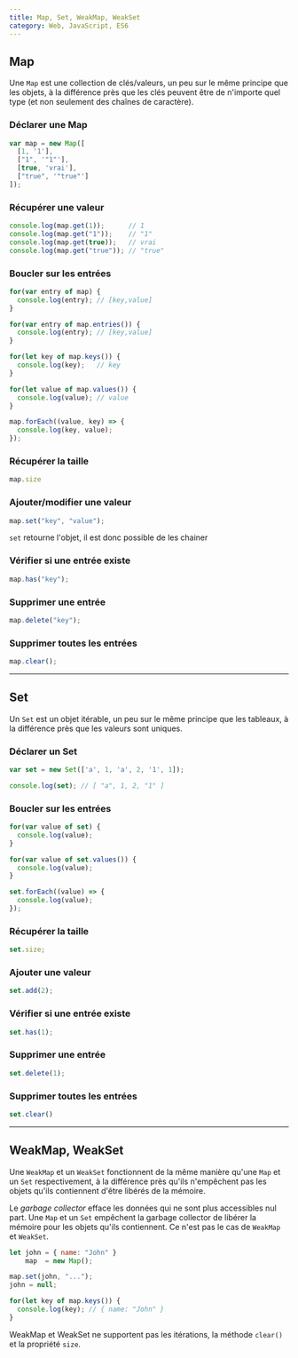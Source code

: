 ```yaml
---
title: Map, Set, WeakMap, WeakSet
category: Web, JavaScript, ES6
---
```


## Map

Une `Map` est une collection de clés/valeurs, un peu sur le même principe que les objets, à la différence près que les clés peuvent être de n'importe quel type (et non seulement des chaînes de caractère).

### Déclarer une Map

``` js
var map = new Map([
  [1, '1'],
  ["1", '"1"'],
  [true, 'vrai'],
  ["true", '"true"']
]);
```

### Récupérer une valeur

``` js
console.log(map.get(1));      // 1
console.log(map.get("1"));    // "1"
console.log(map.get(true));   // vrai
console.log(map.get("true")); // "true"
```

### Boucler sur les entrées

``` js
for(var entry of map) {
  console.log(entry); // [key,value]
}
```

``` js
for(var entry of map.entries()) {
  console.log(entry); // [key,value]
}
```

``` js
for(let key of map.keys()) {
  console.log(key);   // key
}
```

``` js
for(let value of map.values()) {
  console.log(value); // value
}
```

``` js
map.forEach((value, key) => {
  console.log(key, value);
});
```


### Récupérer la taille

``` js
map.size
```

### Ajouter/modifier une valeur

``` js
map.set("key", "value");
```

`set` retourne l'objet, il est donc possible de les chainer

### Vérifier si une entrée existe

``` js
map.has("key");
```

### Supprimer une entrée

``` js
map.delete("key");
```

### Supprimer toutes les entrées

```js
map.clear();
```

---

## Set

Un `Set` est un objet itérable, un peu sur le même principe que les tableaux, à la différence près que les valeurs sont uniques.

### Déclarer un Set

``` js
var set = new Set(['a', 1, 'a', 2, '1', 1]);

console.log(set); // [ "a", 1, 2, "1" ]
```

### Boucler sur les entrées

``` js
for(var value of set) {
  console.log(value);
}

for(var value of set.values()) {
  console.log(value);
}

set.forEach((value) => {
  console.log(value);
});
```

### Récupérer la taille

``` js
set.size;
```

### Ajouter une valeur

``` js
set.add(2);
```

### Vérifier si une entrée existe

``` js
set.has(1);
```

### Supprimer une entrée

``` js
set.delete(1);
```

### Supprimer toutes les entrées

``` js
set.clear()
```

---

## WeakMap, WeakSet

Une `WeakMap` et un `WeakSet` fonctionnent de la même manière qu'une `Map` et un `Set` respectivement, à la différence près qu'ils n'empêchent pas les objets qu'ils contiennent d'être libérés de la mémoire.

Le *garbage collector* efface les données qui ne sont plus accessibles nul part. Une `Map` et un `Set` empêchent la garbage collector de libérer la mémoire pour les objets qu'ils contiennent. Ce n'est pas le cas de `WeakMap` et `WeakSet`.

``` js
let john = { name: "John" }
    map  = new Map();

map.set(john, "...");
john = null;

for(let key of map.keys()) {
  console.log(key); // { name: "John" }
}
```

WeakMap et WeakSet ne supportent pas les itérations, la méthode `clear()` et la propriété `size`.
